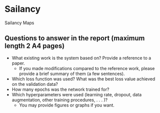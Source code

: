 # Sailancy
Sailancy Maps


## Questions to answer in the report (maximum length 2 A4 pages)
- What existing work is the system based on? Provide a reference to a paper.
  - If you made modifications compared to the reference work, please provide a brief summary of them (a few sentences).
- Which loss function was used? What was the best loss value achieved on the validation data?
- How many epochs was the network trained for?
- Which hyperparameters were used (learning rate, dropout, data augmentation, other training procedures, . . . )? 
  - You may provide figures or graphs if you want.